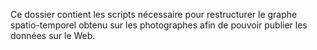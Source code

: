 Ce dossier contient les scripts nécessaire pour restructurer le graphe spatio-temporel obtenu sur les photographes afin de pouvoir publier les données sur le Web.
